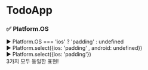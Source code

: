 # TodoApp

### ✅ Platform.OS

▶️ Platform.OS === 'ios' ? 'padding' : undefined  
▶️ Platform.select({ios: 'padding' , android: undefined})  
▶️ Platform.select({ios: 'padding'})  
3가지 모두 동일한 표현!
